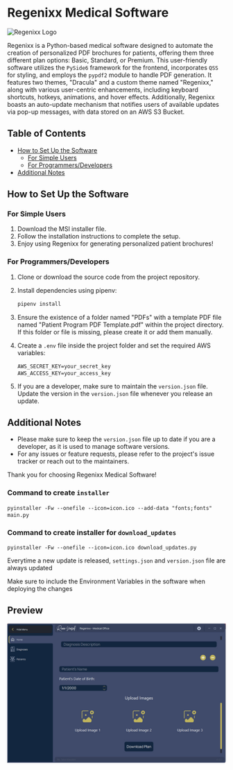 # Regenixx Medical Software
![Regenixx Logo](icon.ico)

Regenixx is a Python-based medical software designed to automate the creation of personalized PDF brochures for patients, offering them three different plan options: Basic, Standard, or Premium. This user-friendly software utilizes the `PySide6` framework for the frontend, incorporates `QSS` for styling, and employs the `pypdf2` module to handle PDF generation. It features two themes, "Dracula" and a custom theme named "Regenixx," along with various user-centric enhancements, including keyboard shortcuts, hotkeys, animations, and hover effects. Additionally, Regenixx boasts an auto-update mechanism that notifies users of available updates via pop-up messages, with data stored on an AWS S3 Bucket.

## Table of Contents
- [How to Set Up the Software](#how-to-set-up-the-software)
  - [For Simple Users](#for-simple-users)
  - [For Programmers/Developers](#for-programmersdevelopers)
- [Additional Notes](#additional-notes)

## How to Set Up the Software

### For Simple Users

1. Download the MSI installer file.
2. Follow the installation instructions to complete the setup.
3. Enjoy using Regenixx for generating personalized patient brochures!

### For Programmers/Developers

1. Clone or download the source code from the project repository.
2. Install dependencies using pipenv:

   ```bash
   pipenv install
   ```

3. Ensure the existence of a folder named "PDFs" with a template PDF file named "Patient Program PDF Template.pdf" within the project directory. If this folder or file is missing, please create it or add them manually.
4. Create a `.env` file inside the project folder and set the required AWS variables:

   ```plaintext
   AWS_SECRET_KEY=your_secret_key
   AWS_ACCESS_KEY=your_access_key
   ```

5. If you are a developer, make sure to maintain the `version.json` file. Update the version in the `version.json` file whenever you release an update.

## Additional Notes

- Please make sure to keep the `version.json` file up to date if you are a developer, as it is used to manage software versions.
- For any issues or feature requests, please refer to the project's issue tracker or reach out to the maintainers.

Thank you for choosing Regenixx Medical Software!


### Command to create `installer`
    pyinstaller -Fw --onefile --icon=icon.ico --add-data "fonts;fonts" main.py

### Command to create installer for `download_updates`
    pyinstaller -Fw --onefile --icon=icon.ico download_updates.py

Everytime a new update is released, `settings.json` and `version.json` file are always updated

Make sure to include the Environment Variables in the software when deploying the changes


## Preview
![Regenixx Main Window](./preveiew/regenixx.webp)
